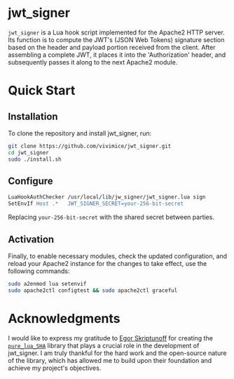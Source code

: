 # jwt_signer

`jwt_signer` is a Lua hook script implemented for the Apache2 HTTP server. Its function is to compute the JWT's (JSON Web Tokens) signature section based on the header and payload portion received from the client. After assembling a complete JWT, it places it into the 'Authorization' header, and subsequently passes it along to the next Apache2 module.

# Quick Start

## Installation

To clone the repository and install jwt_signer, run:

```sh
git clone https://github.com/vivimice/jwt_signer.git
cd jwt_signer
sudo ./install.sh
```

## Configure

```apache
LuaHookAuthChecker /usr/local/lib/jw_signer/jwt_signer.lua sign
SetEnvIf Host .*   JWT_SIGNER_SECRET=your-256-bit-secret
```

Replacing `your-256-bit-secret` with the shared secret between parties.

## Activation

Finally, to enable necessary modules, check the updated configuration, and reload your Apache2 instance for the changes to take effect, use the following commands:

```sh
sudo a2enmod lua setenvif
sudo apache2ctl configtest && sudo apache2ctl graceful
```

# Acknowledgments 

I would like to express my gratitude to [Egor Skriptunoff](https://github.com/Egor-Skriptunoff/) for creating the [`pure_lua_SHA`](https://github.com/Egor-Skriptunoff/pure_lua_SHA) library that plays a crucial role in the development of jwt_signer. I am truly thankful for the hard work and the open-source nature of the library, which has allowed me to build upon their foundation and achieve my project's objectives.
